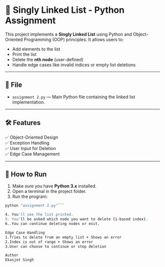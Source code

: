# 🧠 Singly Linked List - Python Assignment

This project implements a **Singly Linked List** using Python and Object-Oriented Programming (OOP) principles. It allows users to:

- Add elements to the list
- Print the list
- Delete the **nth node** (user-defined)
- Handle edge cases like invalid indices or empty list deletions

---

## 📂 File

- `assignment 2.py` — Main Python file containing the linked list implementation.

---

## 🛠 Features

✅ Object-Oriented Design  
✅ Exception Handling  
✅ User Input for Deletion  
✅ Edge Case Management  

---

## 🚀 How to Run

1. Make sure you have **Python 3.x** installed.
2. Open a terminal in the project folder.
3. Run the program:

```bash
python "assignment 2.py"```

4. You'll see the list printed.
5. You'll be asked which node you want to delete (1-based index).
6..You can continue deleting nodes or exit.

Edge Case Handling
1.Tries to delete from an empty list ➤ Shows an error
2.Index is out of range ➤ Shows an error
3.User can choose to continue or stop deletion

Author
Ekasjot Singh
